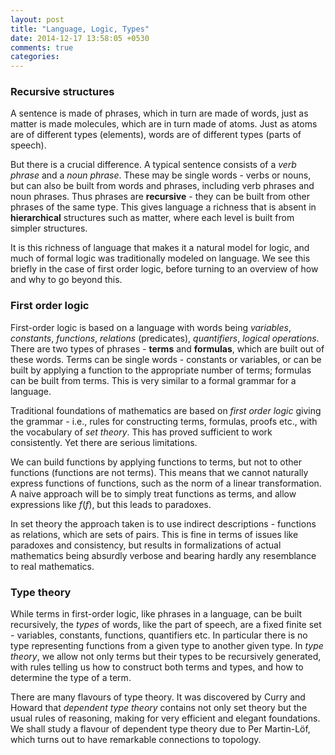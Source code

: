 ```yaml
---
layout: post
title: "Language, Logic, Types"
date: 2014-12-17 13:58:05 +0530
comments: true
categories:
---
```


### Recursive structures

A sentence is made of phrases, which in turn are made of words, just as matter is made molecules, which are in turn made of atoms. Just as atoms are of different types (elements), words are of different types (parts of speech).

But there is a crucial difference. A typical sentence consists of a _verb phrase_ and a _noun phrase_. These may be single words - verbs or nouns, but can also be built from words and phrases, including verb phrases and noun phrases. Thus phrases are **recursive** - they can be built from other phrases of the same type. This gives language a richness that is absent in **hierarchical** structures such as matter, where each level is built from simpler structures.

It is this richness of language that makes it a natural model for logic, and much of formal logic was traditionally modeled on language. We see this briefly in the case of first order logic, before turning to an overview of how and why to go beyond this.

### First order logic

First-order logic is based on a language with words being _variables_, _constants_, _functions_, _relations_ (predicates),  _quantifiers_, _logical operations_. There are two types of phrases - __terms__ and __formulas__, which are built out of these words. Terms can be single words - constants or variables, or can be built by applying a function to the appropriate number of terms; formulas can be built from terms. This is very similar to a formal grammar for a language.

Traditional foundations of mathematics are based on _first order logic_ giving the grammar - i.e., rules for constructing terms, formulas, proofs etc., with the vocabulary of _set theory_. This has proved sufficient to work consistently. Yet there are serious limitations.

We can build functions by applying functions to terms, but not to other functions (functions are not terms). This means that we cannot naturally express functions of functions, such as the norm of a linear transformation. A naive approach will be to simply treat functions as terms, and allow expressions like $f(f)$, but this leads to paradoxes.

In set theory the approach taken  is to use indirect descriptions - functions as relations, which are sets of pairs. This is fine in terms of issues like paradoxes and consistency, but results in formalizations of actual mathematics being absurdly verbose and bearing hardly any resemblance to real mathematics.


### Type theory

While terms in first-order logic, like phrases in a language, can be built recursively, the _types_ of words, like the part of speech, are a fixed finite set - variables, constants, functions, quantifiers etc. In particular there is no type representing functions from a given type to another given type. In _type theory_, we allow not only terms but their types to be recursively generated, with rules telling us how to construct both terms and types, and how to determine the type of a term.

There are many flavours of type theory. It was discovered by Curry and Howard that _dependent type theory_ contains not only set theory but the usual rules of reasoning, making for very efficient and elegant foundations. We shall study a flavour of dependent type theory due to Per Martin-Löf, which turns out to have remarkable connections to topology.

